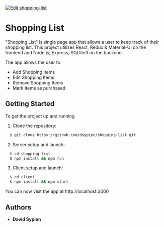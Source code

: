 [![Edit shopping-list](https://codesandbox.io/static/img/play-codesandbox.svg)](https://codesandbox.io/embed/strange-oskar-36rc9?fontsize=14&hidenavigation=1&theme=dark)

# Shopping List
"Shopping List" is single page app that allows a user to keep track of their shopping list.  This project utilizes React, Redux & Material-UI on the frontend and Node.js, Express, SQLlite3 on the backend.

The app allows the user to
   * Add Shopping Items
   * Edit Shopping Items
   * Remove Shopping Items
   * Mark Items as purchased

## Getting Started

To get the project up and running 

1.  Clone the repository:

```bash
  $ git clone https://github.com/dsypien/shopping-list.git
```

2. Server setup and launch:
```bash
  $ cd shopping-list
  $ npm install && npm run
```

3. Client setup and launch:
```bash
  $ cd client
  $ npm install && npm start
```

You can now visit the app at http://localhost:3000

## Authors

* **David Sypien** 